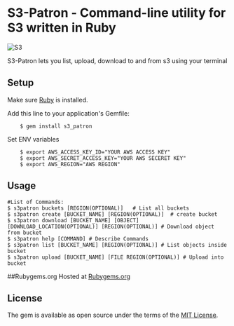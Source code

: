 # S3-Patron - Command-line utility for S3 written in Ruby
![S3](https://cdn.foliovision.com/images/edd/2016/05/amazon-s3-icon1.png)

S3-Patron lets you list, upload, download to and from s3 using your terminal


## Setup
Make sure [Ruby](https://www.ruby-lang.org/en/documentation/installation/) is installed.

Add this line to your application's Gemfile:
```
    $ gem install s3_patron
```

Set ENV variables

```
    $ export AWS_ACCESS_KEY_ID="YOUR AWS ACCESS KEY"
    $ export AWS_SECRET_ACCESS_KEY="YOUR AWS SECERET KEY"
    $ export AWS_REGION="AWS REGION"
```

## Usage

```shell
#List of Commands:
$ s3patron buckets [REGION(OPTIONAL)]   # List all buckets
$ s3patron create [BUCKET_NAME] [REGION(OPTIONAL)]  # create bucket
$ s3patron download [BUCKET_NAME] [OBJECT] [DOWNLOAD_LOCATION(OPTIONAL)] [REGION(OPTIONAL)] # Download object from bucket
$ s3patron help [COMMAND] # Describe Commands
$ s3patron list [BUCKET_NAME] [REGION(OPTIONAL)] # List objects inside bucket
$ s3patron upload [BUCKET_NAME] [FILE REGION(OPTIONAL)] # Upload into bucket

```

##Rubygems.org
Hosted at [Rubygems.org](https://rubygems.org/gems/s3_patron)

## License

The gem is available as open source under the terms of the [MIT License](http://opensource.org/licenses/MIT).
